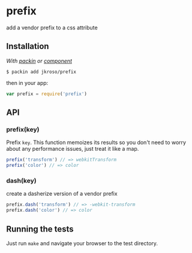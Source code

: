 
# prefix

  add a vendor prefix to a css attribute

## Installation

_With [packin](//github.com/jkroso/packin) or [component](//github.com/component/component)_

    $ packin add jkroso/prefix

then in your app:

```js
var prefix = require('prefix')
```

## API

### prefix(key)

  Prefix `key`. This function memoizes its results so you don't need to worry about any performance issues, just treat it like a map.

```js
prefix('transform') // => webkitTransform
prefix('color') // => color
```

### dash(key)

  create a dasherize version of a vendor prefix

```js
prefix.dash('transform') // => -webkit-transform
prefix.dash('color') // => color
```

## Running the tests

Just run `make` and navigate your browser to the test directory.
